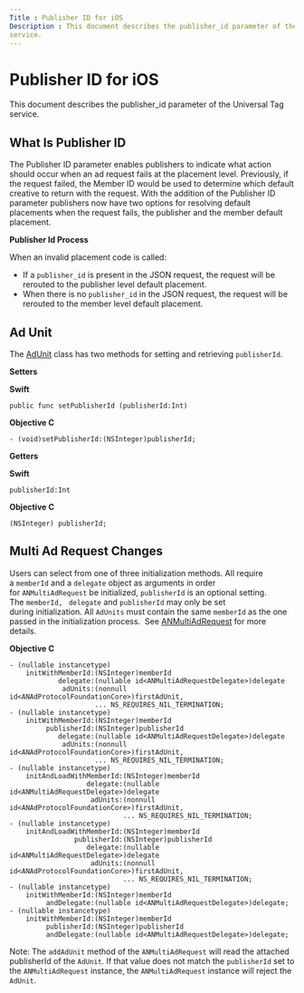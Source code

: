 ```yaml
---
Title : Publisher ID for iOS
Description : This document describes the publisher_id parameter of the Universal Tag
service.  
---
```



# Publisher ID for iOS



This document describes the publisher_id parameter of the Universal Tag
service.  



## What Is Publisher ID

The Publisher ID parameter enables publishers to indicate what action
should occur when an ad request fails at the placement level.
Previously, if the request failed, the Member ID would be used to
determine which default creative to return with the request. With the
addition of the Publisher ID parameter publishers now have two options
for resolving default placements when the request fails, the publisher
and the member default placement. 

**Publisher Id Process**

When an invalid placement code is called:

- If a `publisher_id` is present in the JSON request, the request will
  be rerouted to the publisher level default placement. 
- When there is no `publisher_id` in the JSON request, the request will
  be rerouted to the member level default placement. 





## Ad Unit 

The <a
href="https://docs.xandr.com/bundle/mobile-sdk/page/ios-sdk-ad-units.html"
class="xref" target="_blank">AdUnit</a> class has two methods for
setting and retrieving `publisherId`. 

**Setters**

**Swift**

``` pre
public func setPublisherId (publisherId:Int)
```

**Objective C**

``` pre
- (void)setPublisherId:(NSInteger)publisherId;
```

**Getters**

**Swift**

``` pre
publisherId:Int
```

**Objective C**

``` pre
(NSInteger) publisherId;
```





## Multi Ad Request Changes

Users can select from one of three initialization methods. All require
a `memberId` and a `delegate` object as arguments in order
for `ANMultiAdRequest` be initialized, `publisherId` is an optional
setting. The `memberId, ` `delegate` and `publisherId` may only be set
during initialization. All `AdUnits` must contain the same `memberId` as
the one passed in the initialization process.  See <a
href="https://docs.xandr.com/bundle/mobile-sdk/page/multi-ad-request-for-ios.html"
class="xref" target="_blank">ANMultiAdRequest</a> for more details. 

**Objective C**

``` pre
- (nullable instancetype)
    initWithMemberId:(NSInteger)memberId
            delegate:(nullable id<ANMultiAdRequestDelegate>)delegate
             adUnits:(nonnull id<ANAdProtocolFoundationCore>)firstAdUnit,
                     ... NS_REQUIRES_NIL_TERMINATION;
- (nullable instancetype)
    initWithMemberId:(NSInteger)memberId
         publisherId:(NSInteger)publisherId
            delegate:(nullable id<ANMultiAdRequestDelegate>)delegate
             adUnits:(nonnull id<ANAdProtocolFoundationCore>)firstAdUnit,
                     ... NS_REQUIRES_NIL_TERMINATION;
- (nullable instancetype)
    initAndLoadWithMemberId:(NSInteger)memberId
                   delegate:(nullable id<ANMultiAdRequestDelegate>)delegate
                    adUnits:(nonnull id<ANAdProtocolFoundationCore>)firstAdUnit,
                            ... NS_REQUIRES_NIL_TERMINATION;
- (nullable instancetype)
    initAndLoadWithMemberId:(NSInteger)memberId
                publisherId:(NSInteger)publisherId
                   delegate:(nullable id<ANMultiAdRequestDelegate>)delegate
                    adUnits:(nonnull id<ANAdProtocolFoundationCore>)firstAdUnit,
                            ... NS_REQUIRES_NIL_TERMINATION;
- (nullable instancetype)
    initWithMemberId:(NSInteger)memberId
         andDelegate:(nullable id<ANMultiAdRequestDelegate>)delegate;
- (nullable instancetype)
    initWithMemberId:(NSInteger)memberId
         publisherId:(NSInteger)publisherId
         andDelegate:(nullable id<ANMultiAdRequestDelegate>)delegate;
```



Note: The `addAdUnit` method of the
`ANMultiAdRequest` will read the attached publisherId of the `AdUnit`.
If that value does not match the `publisherId` set to the
`ANMultiAdRequest` instance, the `ANMultiAdRequest` instance will reject
the `AdUnit`.








